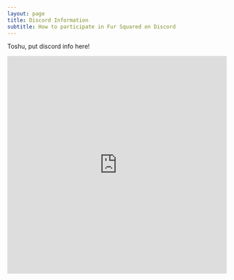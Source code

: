 ```yaml
---
layout: page
title: Discord Information
subtitle: How to participate in Fur Squared on Discord
---
```


Toshu, put discord info here!

<iframe src="https://discord.com/widget?id=737134155028103238&theme=dark" width="100%" height="500" allowtransparency="true" frameborder="0" sandbox="allow-popups allow-popups-to-escape-sandbox allow-same-origin allow-scripts"></iframe>